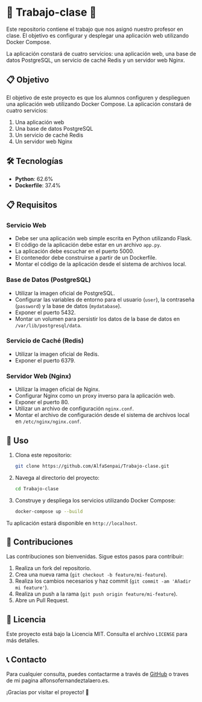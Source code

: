 # 🚀 Trabajo-clase 🚀

Este repositorio contiene el trabajo que nos asignó nuestro profesor en clase. El objetivo es configurar y desplegar una aplicación web utilizando Docker Compose.

La aplicación constará de cuatro servicios: una aplicación web, una base de datos PostgreSQL, un servicio de caché Redis y un servidor web Nginx.

## 📋 Objetivo

El objetivo de este proyecto es que los alumnos configuren y desplieguen una aplicación web utilizando Docker Compose. La aplicación constará de cuatro servicios:

1. Una aplicación web
2. Una base de datos PostgreSQL
3. Un servicio de caché Redis
4. Un servidor web Nginx

## 🛠️ Tecnologías

- **Python**: 62.6%
- **Dockerfile**: 37.4%

## 📋 Requisitos

### Servicio Web

- Debe ser una aplicación web simple escrita en Python utilizando Flask.
- El código de la aplicación debe estar en un archivo `app.py`.
- La aplicación debe escuchar en el puerto 5000.
- El contenedor debe construirse a partir de un Dockerfile.
- Montar el código de la aplicación desde el sistema de archivos local.

### Base de Datos (PostgreSQL)

- Utilizar la imagen oficial de PostgreSQL.
- Configurar las variables de entorno para el usuario (`user`), la contraseña (`password`) y la base de datos (`mydatabase`).
- Exponer el puerto 5432.
- Montar un volumen para persistir los datos de la base de datos en `/var/lib/postgresql/data`.

### Servicio de Caché (Redis)

- Utilizar la imagen oficial de Redis.
- Exponer el puerto 6379.

### Servidor Web (Nginx)

- Utilizar la imagen oficial de Nginx.
- Configurar Nginx como un proxy inverso para la aplicación web.
- Exponer el puerto 80.
- Utilizar un archivo de configuración `nginx.conf`.
- Montar el archivo de configuración desde el sistema de archivos local en `/etc/nginx/nginx.conf`.

## 🚀 Uso

1. Clona este repositorio:
    ```sh
    git clone https://github.com/AlfaSenpai/Trabajo-clase.git
    ```
2. Navega al directorio del proyecto:
    ```sh
    cd Trabajo-clase
    ```
3. Construye y despliega los servicios utilizando Docker Compose:
    ```sh
    docker-compose up --build
    ```

Tu aplicación estará disponible en `http://localhost`.

## 🤝 Contribuciones

Las contribuciones son bienvenidas. Sigue estos pasos para contribuir:

1. Realiza un fork del repositorio.
2. Crea una nueva rama (`git checkout -b feature/mi-feature`).
3. Realiza los cambios necesarios y haz commit (`git commit -am 'Añadir mi feature'`).
4. Realiza un push a la rama (`git push origin feature/mi-feature`).
5. Abre un Pull Request.

## 📜 Licencia

Este proyecto está bajo la Licencia MIT. Consulta el archivo `LICENSE` para más detalles.

## 📞 Contacto

Para cualquier consulta, puedes contactarme a través de [GitHub](https://github.com/AlfaSenpai) o traves de mi pagina alfonsofernandeztalaero.es.

¡Gracias por visitar el proyecto! 🎉
